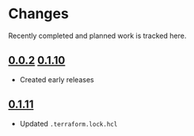 # Changes
Recently completed and planned work is tracked here.

## [0.0.2](.) [0.1.10](.)
- Created early releases

## [0.1.11](.)
- Updated `.terraform.lock.hcl`
